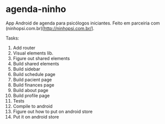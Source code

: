 # agenda-ninho

App Android de agenda para psicólogos iniciantes.
Feito em parceiria com (ninhopsi.com.br)[http://ninhopsi.com.br/].

Tasks:

1. Add router
2. Visual elements lib.
3. Figure out shared elements
4. Build shared elements
5. Build sidebar
6. Build schedule page
7. Build pacient page
8. Build finances page
9.  Build about page
10. Build profile page
11. Tests
12. Compile to android
13. Figure out how to put on android store
14. Put it on android store
